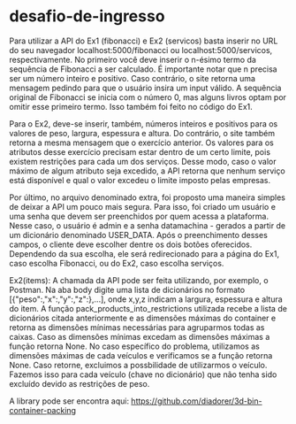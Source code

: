 # desafio-de-ingresso
Para utilizar a API do Ex1 (fibonacci) e Ex2 (servicos) basta inserir no URL do seu navegador localhost:5000/fibonacci ou localhost:5000/servicos, respectivamente.
No primeiro você deve inserir o n-ésimo termo da sequência de Fibonacci a ser calculado.
É importante notar que n precisa ser um número inteiro e positivo. Caso contrário, o site retorna uma mensagem pedindo para que o usuário insira um input válido.
A sequência original de Fibonacci se inicia com o número 0, mas alguns livros optam por omitir esse primeiro termo. Isso também foi feito no código do Ex1.

Para o Ex2, deve-se inserir, também, números inteiros e positivos para os valores de peso, largura, espessura e altura. Do contrário, o site também retorna a mesma mensagem que o exercício anterior.
Os valores para os atributos desse exercício precisam estar dentro de um certo limite, pois existem restrições para cada um dos serviços. Desse modo, caso o valor máximo de algum atributo seja excedido, a API retorna que nenhum serviço está disponível e qual o valor excedeu o limite imposto pelas empresas.

Por último, no arquivo denominado extra, foi proposto uma maneira simples de deixar a API um pouco mais segura. Para isso, foi criado um usuário e uma senha que devem ser preenchidos por quem acessa a plataforma. Nesse caso, o usuário é admin e a senha datamachina - gerados a partir de um dicionário denominado USER_DATA.
Após o preenchimento desses campos, o cliente deve escolher dentre os dois botões oferecidos. Dependendo da sua escolha, ele será redirecionado para a página do Ex1, caso escolha Fibonacci, ou do Ex2, caso escolha serviços.

Ex2(items): A chamada da API pode ser feita utilizando, por exemplo, o Postman. Na aba body digite uma lista de dicionários no formato [{"peso":,"x":,"y":,"z":},...], onde x,y,z indicam a largura, espessura e altura do item.
A função pack_products_into_restrictions utilizada recebe a lista de dicionários citada anteriormente e as dimensões máximas do container e retorna as dimensões mínimas necessárias para agruparmos todas as caixas. Caso as dimensões mínimas excedam as dimensões máximas a função retorna None.
No caso específico do problema, utilizamos as dimensões máximas de cada veículos e verificamos se a função retorna None. Caso retorne, excluimos a possbilidade de utilizarmos o veículo. Fazemos isso para cada veículo (chave no dicionário) que não tenha sido excluído devido as restrições de peso.

A library pode ser encontra aqui: https://github.com/diadorer/3d-bin-container-packing
